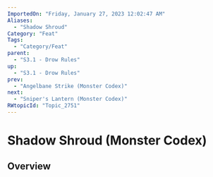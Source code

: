 ```yaml
---
ImportedOn: "Friday, January 27, 2023 12:02:47 AM"
Aliases:
  - "Shadow Shroud"
Category: "Feat"
Tags:
  - "Category/Feat"
parent:
  - "S3.1 - Drow Rules"
up:
  - "S3.1 - Drow Rules"
prev:
  - "Angelbane Strike (Monster Codex)"
next:
  - "Sniper's Lantern (Monster Codex)"
RWtopicId: "Topic_2751"
---
```

# Shadow Shroud (Monster Codex)
## Overview
